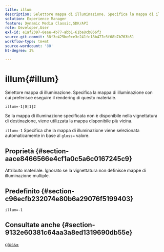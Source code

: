 ```yaml
---
title: illum
description: Selettore mappa di illuminazione. Specifica la mappa di illuminazione con cui preferisce eseguire il rendering di questo materiale.
solution: Experience Manager
feature: Dynamic Media Classic,SDK/API
role: Developer,User
exl-id: e1af2397-8eae-4b77-abb1-61ba8cb866f3
source-git-commit: 38f3e425be0ce3e241fc18b477e3f68b7b763b51
workflow-type: tm+mt
source-wordcount: '80'
ht-degree: 3%

---
```


# illum{#illum}

Selettore mappa di illuminazione. Specifica la mappa di illuminazione con cui preferisce eseguire il rendering di questo materiale.

`illum=-1|0|1|2`

Se la mappa di illuminazione specificata non è disponibile nella vignettatura di destinazione, viene utilizzata la mappa disponibile più vicina.

`illum=-1` Specifica che la mappa di illuminazione viene selezionata automaticamente in base al `gloss=` valore.

## Proprietà {#section-aace8466566e4cf1a0c5a6c0167245c9}

Attributo materiale. Ignorato se la vignettatura non definisce mappe di illuminazione multiple.

## Predefinito {#section-c96ecfb232074e80b6a29076f5199403}

`illum=-1`

## Consultate anche {#section-9132e60381c64aa3a8ed1319690db55e}

[gloss=](../../../../../ir-api/http-protocol/image-rendering-api-ref/c-ir-http-protocol-ref/c-ir-http-protocol-command-reference/r-ir-http-gloss.md#reference-325aef2ee51e4e1584a06047427340ca)
